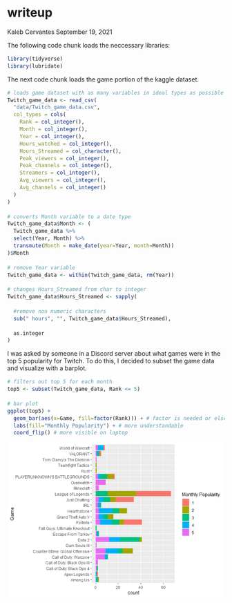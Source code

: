 writeup
================
Kaleb Cervantes
September 19, 2021

The following code chunk loads the neccessary libraries:

``` r
library(tidyverse)
library(lubridate)
```

The next code chunk loads the game portion of the kaggle dataset.

``` r
# loads game dataset with as many variables in ideal types as possible
Twitch_game_data <- read_csv(
  "data/Twitch_game_data.csv",
  col_types = cols(
    Rank = col_integer(),
    Month = col_integer(),
    Year = col_integer(),
    Hours_watched = col_integer(), 
    Hours_Streamed = col_character(), 
    Peak_viewers = col_integer(),
    Peak_channels = col_integer(),
    Streamers = col_integer(),
    Avg_viewers = col_integer(),
    Avg_channels = col_integer()
  )
)

# converts Month variable to a date type
Twitch_game_data$Month <- (
  Twitch_game_data %>%
  select(Year, Month) %>%
  transmute(Month = make_date(year=Year, month=Month))
)$Month

# remove Year variable
Twitch_game_data <- within(Twitch_game_data, rm(Year))

# changes Hours_Streamed from char to integer
Twitch_game_data$Hours_Streamed <- sapply(
  
  #remove non numeric characters
  sub(" hours", "", Twitch_game_data$Hours_Streamed),
  
  as.integer
)
```

I was asked by someone in a Discord server about what games were in the
top 5 popularity for Twitch. To do this, I decided to subset the game
data and visualize with a barplot.

``` r
# filters out top 5 for each month
top5 <- subset(Twitch_game_data, Rank <= 5)

# bar plot
ggplot(top5) +
  geom_bar(aes(x=Game, fill=factor(Rank))) + # factor is needed or else color will be grey
  labs(fill="Monthly Popularity") + # more understandable
  coord_flip() # more visible on laptop
```

![](writeup_files/figure-gfm/unnamed-chunk-3-1.png)<!-- -->
